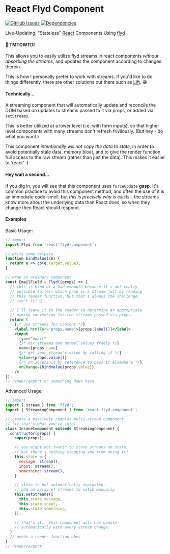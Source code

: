 # React Flyd Component

[![GitHub issues](https://img.shields.io/github/issues/sdougbrown/react-flyd-component.svg)](https://github.com/sdougbrown/react-flyd-component/issues)
[![Dependencies](https://img.shields.io/david/sdougbrown/react-flyd-component.svg?style=flat)](https://david-dm.org/sdougbrown/react-flyd-component)

Live-Updating, "Stateless" [React](http://facebook.github.io/react/) Components Using [flyd](https://github.com/paldepind/flyd)

#### 👏 TMTOWTDI

This allows you to easily utilize flyd streams in react components *without absorbing the streams*, and updates the component according to changes therein.

This is how I personally prefer to work with streams.  If you'd like to do things differently, there are other solutions out there such as [Lift](flyd-lift-react). 😀

#### Technically...

A streaming component that will automatically update and reconcile the DOM based on updates to streams passed to it via props, or added via `setStreams`.

This is better utilized at a lower level (i.e. with form inputs), so that higher level components with many streams don't refresh frivilously. (But hey - do what you want.)

This component *intentionally will not copy the data to state*, in order to avoid potentially stale data, memory bloat, and to give the render function full access to the raw stream (rather than just the data).  This makes it easier to 'react' :)

#### Hey wait a second...

If you dig in, you will see that this component uses `forceUpdate` **gasp**.  It's common practice to avoid this component method, and often the use of it is an immediate code-smell, but *this is precisely why is exists* - the streams know more about the underlying data than React does, so when they change then React should respond.

#### Examples

Basic Usage:
```jsx
// import
import Flyd from 'react-flyd-component';

// write some helpers
function bindValue(cb) {
  return e => cb(e.target.value);
}

// wrap an ordinary component
const EmailField = Flyd((props) => {
  // this is kind of a bad example because it's not really
  // possible to tell which prop is a stream just by reading
  // this render function, but that's always the challenge,
  // isn't it? 😬

  // I'll leave it to the reader to determine an appropriate
  // naming convention for the streams passed via props.
  return (
    {/* use streams for content */}
    <label htmlFor="props.name">{props.label()}</label>
    <input
      type="email"
      {/* mix streams and normal values freely */}
      name={props.name}
      {/* get your stream's value by calling it */}
      value={props.value()}
      {/* or access it by reference to pass it elsewhere */}
      onChange={bindValue(props.value)}
    />
});
// render/export or something down here
```

Advanced Usage:
```jsx
// import
import { stream } from 'flyd';
import { StreamingComponent } from 'react-flyd-component';

// create a massively complex multi-stream component
// (if that's what you're into)
class InsaneComponent extends StreamingComponent {
  constructor(props) {
    super(props);

    // you might not *want* to store streams on state,
    // but there's nothing stopping you from doing it!
    this.state = {
      message: stream(),
      input: stream(),
      something: stream(),
    }

    // state is not automatically evaluated.
    // add an array of streams to watch manually
    this.setStreams([
      this.state.message,
      this.state.input,
      this.state.something,
    ]);

    // that's it.  this component will now update
    // automatically with every stream change.
  }
  // needs a render function obvs
}
// render/export
```
